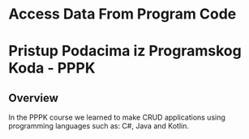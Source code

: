# Access Data From Program Code 
# Pristup Podacima iz Programskog Koda - PPPK

## Overview
In the PPPK course we learned to make CRUD applications using programming languages such as: C#, Java and Kotlin.
